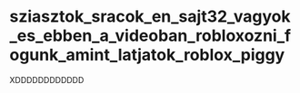 # sziasztok_sracok_en_sajt32_vagyok_es_ebben_a_videoban_robloxozni_fogunk_amint_latjatok_roblox_piggy
XDDDDDDDDDDDD

